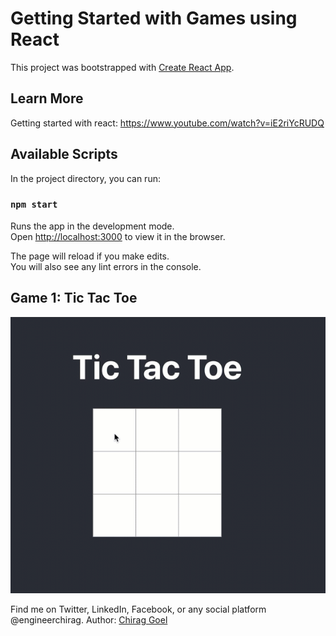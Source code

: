 # Getting Started with Games using React

This project was bootstrapped with [Create React App](https://github.com/facebook/create-react-app).

## Learn More

Getting started with react: https://www.youtube.com/watch?v=iE2riYcRUDQ


## Available Scripts

In the project directory, you can run:

### `npm start`

Runs the app in the development mode.\
Open [http://localhost:3000](http://localhost:3000) to view it in the browser.

The page will reload if you make edits.\
You will also see any lint errors in the console.

## Game 1: Tic Tac Toe

![Demo](public/tic-tac-toe.gif)

Find me on Twitter, LinkedIn, Facebook, or any social platform @engineerchirag.
Author: [Chirag Goel](http://www.engineerchirag.in)
